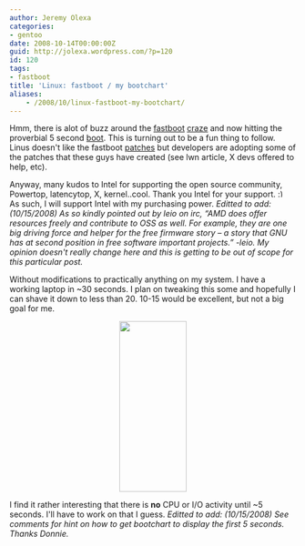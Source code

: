 ```yaml
---
author: Jeremy Olexa
categories:
- gentoo
date: 2008-10-14T00:00:00Z
guid: http://jolexa.wordpress.com/?p=120
id: 120
tags:
- fastboot
title: 'Linux: fastboot / my bootchart'
aliases:
    - /2008/10/linux-fastboot-my-bootchart/
---
```


Hmm, there is alot of buzz around the [fastboot][1] [craze][2] and now hitting the proverbial 5 second [boot][3]. This is turning out to be a fun thing to follow. Linus doesn't like the fastboot [patches][4] but developers are adopting some of the patches that these guys have created (see lwn article, X devs offered to help, etc).

Anyway, many kudos to Intel for supporting the open source community, Powertop, latencytop, X, kernel..cool. Thank you Intel for your support. <img src="http://blog.jolexa.net/wp-includes/images/smilies/simple-smile.png" alt=":)" class="wp-smiley" style="height: 1em; max-height: 1em;" /> As such, I will support Intel with my purchasing power. *Editted to add: (10/15/2008) As so kindly pointed out by leio on irc, &#8220;AMD does offer resources freely and contribute to OSS as well. For example, they are one big driving force and helper for the free firmware story &#8211; a story that GNU has at second position in free software important projects.&#8221; -leio. My opinion doesn't really change here and this is getting to be out of scope for this particular post.*

Without modifications to practically anything on my system. I have a working laptop in ~30 seconds. I plan on tweaking this some and hopefully I can shave it down to less than 20. 10-15 would be excellent, but not a big goal for me.

<p style="text-align:center;">
  <a href="http://jolexa.files.wordpress.com/2008/10/bootchart1.png"><img class="size-medium wp-image-122 aligncenter" src="http://jolexa.files.wordpress.com/2008/10/bootchart1.png?w=118" alt="" width="118" height="300" /></a>
</p>

<p style="text-align:left;">
  I find it rather interesting that there is <strong>no</strong> CPU or I/O activity until ~5 seconds. I'll have to work on that I guess. <em>Editted to add: (10/15/2008) See comments for hint on how to get bootchart to display the first 5 seconds. Thanks Donnie.</em>
</p>

 [1]: http://lwn.net/Articles/299483/
 [2]: http://www.google.com/search?q=lwn+fastboot
 [3]: http://www.youtube.com/watch?v=s7NxCM8ryF8
 [4]: http://lkml.org/lkml/2008/10/10/411